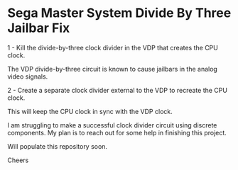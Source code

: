 # Sega Master System Divide By Three Jailbar Fix

1 - Kill the divide-by-three clock divider in the VDP that creates the CPU clock.

The VDP divide-by-three circuit is known to cause jailbars in the analog video signals.

2 - Create a separate clock divider external to the VDP to recreate the CPU clock.

This will keep the CPU clock in sync with the VDP clock.

I am struggling to make a successful clock divider circuit using discrete components. My plan is to reach out for some help in finishing this project.

Will populate this repository soon.

Cheers
